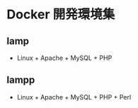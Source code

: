 # Docker 開発環境集
## lamp
* Linux + Apache + MySQL + PHP

## lampp
* Linux + Apache + MySQL + PHP + Perl